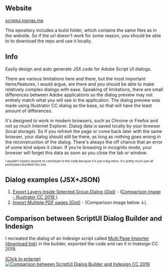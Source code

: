 ## Website

[scriptui.joonas.me](https://scriptui.joonas.me)

This epository includes a build folder, which contains the same files as in the website. So if the url doesn't work for some reason, you should be able to to download the repo and use it locally.

## Info

Easily design and auto generate JSX code for Adobe Script UI dialogs.

There are various limitations here and there, but the most important items/features, I would argue, are there and you should be able to make relatively complex dialogs with ease. Speaking of limitations, there are small differences between Adobe applications so the dialog preview may not entirely match what you will see in the application. The dialog preview was made using Illustrator CC dialog as the base, so that will have the least amount of differences. 

It's designed to work in modern browsers, such as Chrome or Firefox and not so much Internet Explorer. Dialog data is saved locally by your browser (local storage). So if you refresh the page or come back later with the same browser, your dialog should still be there, as long as nothing goes wrong in the reconstruction of the dialog. There's always the off chance that an error of some kind wipes it clean. If you’re browsing in incognito mode, your browser will forget this data as soon as you close the tab or window.

<sup><sub>I wouldn't expect anyone to contribute to the code because it's just a big mess. It's pretty much just all prototypes bundled into one.</sub></sup>

## Dialog examples (JSX+JSON)

1. [Export Layers Inside Selected Group Dialog (Gist)](https://gist.github.com/joonaspaakko/29c8bc6321fdb76b8fd6daa32745724e) - ([Comparison image - Illustrator CC 2019 ](https://github.com/joonaspaakko/ScriptUI-Dialog-Builder-Joonas/blob/master/wiki-images/export-layers-inside-selected-group-dialog.png?raw=true)).
2. [Import Multiple PDF pages (Gist)](https://gist.github.com/joonaspaakko/3752836f282819949d5d0ab7268007dd) - (Comparison image below ↓).

## Comparison between ScriptUI Dialog Builder and Indesign

I recreated the dialog of an Indesign script called [Multi Page Importer (download link)](http://indesignsecrets.com/downloads/MultiPageImporter2.5-CS5.zip) in the builder, exported the code and ran it in Indesign CC 2019.

[(Click to enlarge)](https://github.com/joonaspaakko/ScriptUI-Dialog-Builder-Joonas/blob/master/wiki-images/dialog-comparison-Import-multiple-pdf-pages.png?raw=true)
[![Comparison between ScriptUI Dialog Builder and Indesign CC 2019](https://github.com/joonaspaakko/ScriptUI-Dialog-Builder-Joonas/blob/master/wiki-images/dialog-comparison-Import-multiple-pdf-pages.png?raw=true)](https://github.com/joonaspaakko/ScriptUI-Dialog-Builder-Joonas/blob/master/wiki-images/dialog-comparison-Import-multiple-pdf-pages.png?raw=true)
